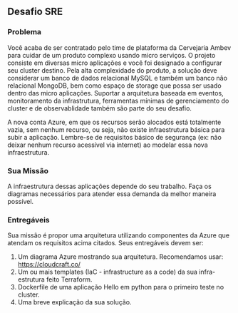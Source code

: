 ## Desafio SRE

### Problema
Você acaba de ser contratado pelo time de plataforma da Cervejaria Ambev para cuidar de um produto complexo usando micro serviços. O projeto consiste em diversas micro aplicações e você foi designado a configurar seu cluster destino. Pela alta complexidade do produto, a solução deve considerar um banco de dados relacional MySQL e também um banco não relacional MongoDB, bem como espaço de storage que possa ser usado dentro das micro aplicações. Suportar a arquitetura baseada em eventos, monitoramento da infrastrutura, ferramentas mínimas de gerenciamento do cluster e de observablidade também são parte do seu desafio. 

A nova conta Azure, em que os recursos serão alocados está totalmente vazia, sem nenhum recurso, ou seja, não existe infraestrutura básica para subir a aplicação. Lembre-se de requisitos básico  de segurança (ex: não deixar nenhum recurso acessível via internet) ao modelar essa nova infraestrutura. 

### Sua Missão 
A infraestrutura dessas aplicações depende do seu trabalho. Faça os diagramas necessários para atender essa demanda da melhor maneira possível.   

### Entregáveis
Sua missão é propor uma arquitetura utilizando componentes da Azure que atendam os requisitos acima citados. Seus entregáveis devem ser: 
1. Um diagrama Azure mostrando sua arquitetura. Recomendamos usar: https://cloudcraft.co/  
2. Um ou mais templates (IaC - infrastructure as a code) da sua infra-estrutura feito Terraform. 
3. Dockerfile de uma aplicação Hello em python para o primeiro teste no cluster. 
4. Uma breve explicação da sua solução. 




